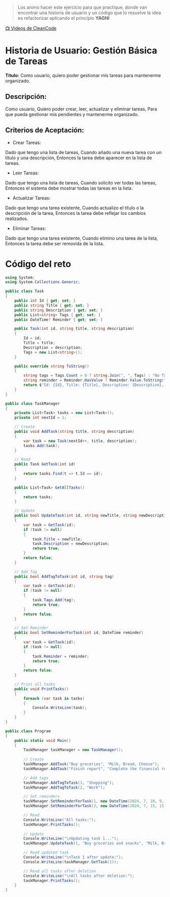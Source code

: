 > Los animo hacer este ejercicio para que practique, donde van encontrar una historia de usuario y un código que lo resuelve la idea es refactorizar aplicando el principio **YAGNI**

[ :tv: Videos de CleanCode](https://www.youtube.com/watch?v=PGtzp_9IFb8&list=PLjU2Ord0op_MRkbfS2wc69N1G1_QAOIbW)  

# Historia de Usuario: Gestión Básica de Tareas
**Título:** Como usuario, quiero poder gestionar mis tareas para mantenerme organizado.

## Descripción:
Como usuario,
Quiero poder crear, leer, actualizar y eliminar tareas,
Para que pueda gestionar mis pendientes y mantenerme organizado.

## Criterios de Aceptación:

- Crear Tareas:

Dado que tengo una lista de tareas,
Cuando añado una nueva tarea con un título y una descripción,
Entonces la tarea debe aparecer en la lista de tareas.

- Leer Tareas:

Dado que tengo una lista de tareas,
Cuando solicito ver todas las tareas,
Entonces el sistema debe mostrar todas las tareas en la lista.

- Actualizar Tareas:

Dado que tengo una tarea existente,
Cuando actualizo el título o la descripción de la tarea,
Entonces la tarea debe reflejar los cambios realizados.

- Eliminar Tareas:

Dado que tengo una tarea existente,
Cuando elimino una tarea de la lista,
Entonces la tarea debe ser removida de la lista.

# Código del reto

```csharp
using System;
using System.Collections.Generic;

public class Task
{
    public int Id { get; set; }
    public string Title { get; set; }
    public string Description { get; set; }
    public List<string> Tags { get; set; }
    public DateTime? Reminder { get; set; }

    public Task(int id, string title, string description)
    {
        Id = id;
        Title = title;
        Description = description;
        Tags = new List<string>();
    }

    public override string ToString()
    {
        string tags = Tags.Count > 0 ? string.Join(", ", Tags) : "No Tags";
        string reminder = Reminder.HasValue ? Reminder.Value.ToString("g") : "No Reminder";
        return $"Id: {Id}, Title: {Title}, Description: {Description}, Tags: {tags}, Reminder: {reminder}";
    }
}

public class TaskManager
{
    private List<Task> tasks = new List<Task>();
    private int nextId = 1;

    // Create
    public void AddTask(string title, string description)
    {
        var task = new Task(nextId++, title, description);
        tasks.Add(task);
    }

    // Read
    public Task GetTask(int id)
    {
        return tasks.Find(t => t.Id == id);
    }

    public List<Task> GetAllTasks()
    {
        return tasks;
    }

    // Update
    public bool UpdateTask(int id, string newTitle, string newDescription)
    {
        var task = GetTask(id);
        if (task != null)
        {
            task.Title = newTitle;
            task.Description = newDescription;
            return true;
        }
        return false;
    }

    // Add Tag
    public bool AddTagToTask(int id, string tag)
    {
        var task = GetTask(id);
        if (task != null)
        {
            task.Tags.Add(tag);
            return true;
        }
        return false;
    }

    // Set Reminder
    public bool SetReminderForTask(int id, DateTime reminder)
    {
        var task = GetTask(id);
        if (task != null)
        {
            task.Reminder = reminder;
            return true;
        }
        return false;
    }

    // Print all tasks
    public void PrintTasks()
    {
        foreach (var task in tasks)
        {
            Console.WriteLine(task);
        }
    }
}

public class Program
{
    public static void Main()
    {
        TaskManager taskManager = new TaskManager();
        
        // Create
        taskManager.AddTask("Buy groceries", "Milk, Bread, Cheese");
        taskManager.AddTask("Finish report", "Complete the financial report for Q2");

        // Add tags
        taskManager.AddTagToTask(1, "Shopping");
        taskManager.AddTagToTask(2, "Work");

        // Set reminders
        taskManager.SetReminderForTask(1, new DateTime(2024, 7, 10, 9, 0, 0));
        taskManager.SetReminderForTask(2, new DateTime(2024, 7, 15, 15, 0, 0));

        // Read
        Console.WriteLine("All tasks:");
        taskManager.PrintTasks();
        
        // Update
        Console.WriteLine("\nUpdating task 1...");
        taskManager.UpdateTask(1, "Buy groceries and snacks", "Milk, Bread, Cheese, Snacks");

        // Read updated task
        Console.WriteLine("\nTask 1 after update:");
        Console.WriteLine(taskManager.GetTask(1));

        // Read all tasks after deletion
        Console.WriteLine("\nAll tasks after deletion:");
        taskManager.PrintTasks();
    }
}
```
